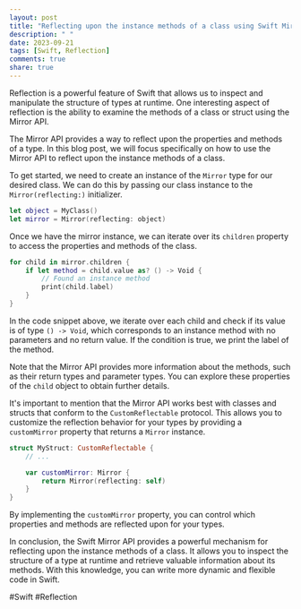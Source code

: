 ```yaml
---
layout: post
title: "Reflecting upon the instance methods of a class using Swift Mirror API"
description: " "
date: 2023-09-21
tags: [Swift, Reflection]
comments: true
share: true
---
```


Reflection is a powerful feature of Swift that allows us to inspect and manipulate the structure of types at runtime. One interesting aspect of reflection is the ability to examine the methods of a class or struct using the Mirror API.

The Mirror API provides a way to reflect upon the properties and methods of a type. In this blog post, we will focus specifically on how to use the Mirror API to reflect upon the instance methods of a class.

To get started, we need to create an instance of the `Mirror` type for our desired class. We can do this by passing our class instance to the `Mirror(reflecting:)` initializer.

```swift
let object = MyClass()
let mirror = Mirror(reflecting: object)
```

Once we have the mirror instance, we can iterate over its `children` property to access the properties and methods of the class.

```swift
for child in mirror.children {
    if let method = child.value as? () -> Void {
        // Found an instance method
        print(child.label)
    }
}
```

In the code snippet above, we iterate over each child and check if its value is of type `() -> Void`, which corresponds to an instance method with no parameters and no return value. If the condition is true, we print the label of the method.

Note that the Mirror API provides more information about the methods, such as their return types and parameter types. You can explore these properties of the `child` object to obtain further details.

It's important to mention that the Mirror API works best with classes and structs that conform to the `CustomReflectable` protocol. This allows you to customize the reflection behavior for your types by providing a `customMirror` property that returns a `Mirror` instance.

```swift
struct MyStruct: CustomReflectable {
    // ...

    var customMirror: Mirror {
        return Mirror(reflecting: self)
    }
}
```

By implementing the `customMirror` property, you can control which properties and methods are reflected upon for your types.

In conclusion, the Swift Mirror API provides a powerful mechanism for reflecting upon the instance methods of a class. It allows you to inspect the structure of a type at runtime and retrieve valuable information about its methods. With this knowledge, you can write more dynamic and flexible code in Swift.

#Swift #Reflection